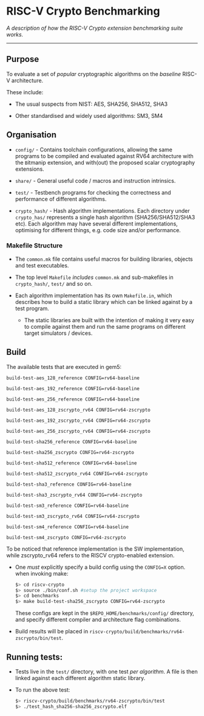 
# RISC-V Crypto Benchmarking

*A description of how the RISC-V Crypto extension benchmarking suite works.*

---

## Purpose

To evaluate a set of *popular* cryptographic algorithms on the *baseline* RISC-V architecture.

   These include:

   - The usual suspects from NIST:
     AES, SHA256, SHA512, SHA3

   - Other standardised and widely used algorithms: SM3, SM4

## Organisation

- `config/` - Contains toolchain configurations, allowing the same programs to be compiled and evaluated against RV64 architecture with the `B`itmanip extension, and with(out) the proposed
    scalar cryptography extensions.

- `share/` - General useful code / macros and instruction intrinsics.

- `test/` - Testbench programs for checking the correctness and performance
    of different algorithms.

- `crypto_hash/` - Hash algorithm implementations.
    Each directory under `crypto_has/` represents a single hash
    algorithm (SHA256/SHA512/SHA3 etc). Each algorithm may have several
    different implementations, optimising for different things, e.g. code size
    and/or performance.

### Makefile Structure

- The `common.mk` file contains useful macros for building libraries,
    objects and test executables.

- The top level `Makefile` *includes* `common.mk` and sub-makefiles in
    `crypto_hash/`, `test/` and so on.

- Each algorithm implementation has its own `Makefile.in`, which
  describes how to build a static library which can be linked against by
  a test program.

  - The static libraries are built with the intention of making it very
    easy to compile against them and run the same programs on different
    target simulators / devices.


## Build

The available tests that are executed in gem5: 

`build-test-aes_128_reference CONFIG=rv64-baseline`

`build-test-aes_192_reference CONFIG=rv64-baseline`

`build-test-aes_256_reference CONFIG=rv64-baseline`

`build-test-aes_128_zscrypto_rv64 CONFIG=rv64-zscrypto`

`build-test-aes_192_zscrypto_rv64 CONFIG=rv64-zscrypto`

`build-test-aes_256_zscrypto_rv64 CONFIG=rv64-zscrypto`

`build-test-sha256_reference CONFIG=rv64-baseline`

`build-test-sha256_zscrypto CONFIG=rv64-zscrypto`

`build-test-sha512_reference CONFIG=rv64-baseline`

`build-test-sha512_zscrypto_rv64 CONFIG=rv64-zscrypto`

`build-test-sha3_reference CONFIG=rv64-baseline`

`build-test-sha3_zscrypto_rv64 CONFIG=rv64-zscrypto`

`build-test-sm3_reference CONFIG=rv64-baseline`

`build-test-sm3_zscrypto_rv64 CONFIG=rv64-zscrypto`

`build-test-sm4_reference CONFIG=rv64-baseline`

`build-test-sm4_zscrypto CONFIG=rv64-zscrypto`

To be noticed that reference implementation is the SW implementation, while zscrypto_rv64 refers to the RISCV crypto-enabled extension.

- One *must* explicitly specify a build config using the `CONFIG=X` option.
  when invoking make:
    ```sh
    $> cd riscv-crypto
    $> source ./bin/conf.sh #setup the project workspace
    $> cd benchmarks
    $> make build-test-sha256_zscrypto CONFIG=rv64-zscrypto
    ```

  These configs are kept in the `$REPO_HOME/benchmarks/config/` directory,
  and specify different compiler and architecture flag combinations.

- Build results will be placed in `riscv-crypto/build/benchmarks/rv64-zscrypto/bin/test`.

## Running tests:

- Tests live in the `test/` directory, with one test *per algorithm*.
  A file is then linked against each different algorithm static library.

- To run the above test: 
  ```sh
  $> riscv-crypto/build/benchmarks/rv64-zscrypto/bin/test
  $> ./test_hash_sha256-sha256_zscrypto.elf
  ```
